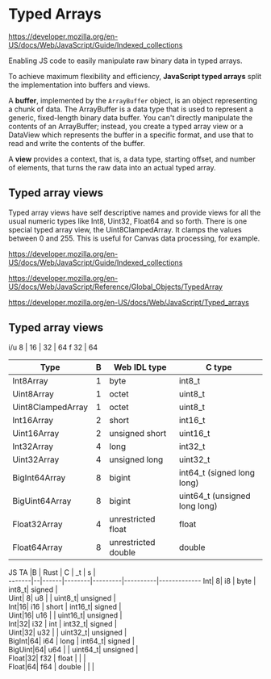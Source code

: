 # Typed Arrays

https://developer.mozilla.org/en-US/docs/Web/JavaScript/Guide/Indexed_collections

Enabling JS code to easily manipulate raw binary data in typed arrays.

To achieve maximum flexibility and efficiency, **JavaScript typed arrays** split the implementation into buffers and views.

A **buffer**, implemented by the `ArrayBuffer` object, is an object representing a chunk of data. The ArrayBuffer is a data type that is used to represent a generic, fixed-length binary data buffer. You can't directly manipulate the contents of an ArrayBuffer; instead, you create a typed array view or a DataView which represents the buffer in a specific format, and use that to read and write the contents of the buffer.

A **view** provides a context, that is, a data type, starting offset, and number of elements, that turns the raw data into an actual typed array.

## Typed array views

Typed array views have self descriptive names and provide views for all the usual numeric types like Int8, Uint32, Float64 and so forth. There is one special typed array view, the Uint8ClampedArray. It clamps the values between 0 and 255. This is useful for Canvas data processing, for example.

https://developer.mozilla.org/en-US/docs/Web/JavaScript/Guide/Indexed_collections

https://developer.mozilla.org/en-US/docs/Web/JavaScript/Reference/Global_Objects/TypedArray

https://developer.mozilla.org/en-US/docs/Web/JavaScript/Typed_arrays



## Typed array views

i/u 8 | 16 | 32 | 64    f 32 | 64

Type              |B|Web IDL type       |C type                       
------------------|-|-------------------|-----------------------------
Int8Array         |1|byte               |int8_t                       
Uint8Array        |1|octet              |uint8_t                      
Uint8ClampedArray |1|octet              |uint8_t                      
Int16Array        |2|short              |int16_t                      
Uint16Array       |2|unsigned short     |uint16_t                     
Int32Array        |4|long               |int32_t                      
Uint32Array       |4|unsigned long      |uint32_t                     
BigInt64Array     |8|bigint             |int64_t (signed long long)   
BigUint64Array    |8|bigint             |uint64_t (unsigned long long)
Float32Array      |4|unrestricted float |float                        
Float64Array      |8|unrestricted double|double                       



JS TA  |B | Rust |   C    | _t      | s        |             
-------|--|------|--------|---------|----------|-------------
    Int| 8|  i8  |   byte |   int8_t|   signed |             
   Uint| 8|  u8  |        |  uint8_t| unsigned |             
    Int|16| i16  |  short |  int16_t|   signed |             
   Uint|16| u16  |        | uint16_t| unsigned |             
    Int|32| i32  |    int |  int32_t|   signed |             
   Uint|32| u32  |        | uint32_t| unsigned |             
 BigInt|64| i64  |   long |  int64_t|   signed |             
BigUint|64| u64  |        | uint64_t| unsigned |             
  Float|32| f32  |  float |         |          |             
  Float|64| f64  | double |         |          |             
